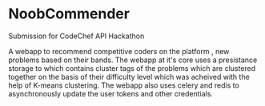 # NoobCommender
Submission for CodeChef API Hackathon

A webapp to recommend competitive coders on the platform , new problems based on their bands.
The webapp at it's core uses a presistance storage to which contains cluster tags of the problems 
which are clustered together on the basis of their difficulty level which was acheived with the help of K-means clustering.
The webapp also uses celery and redis to asynchronously update the user tokens and other credentials.
